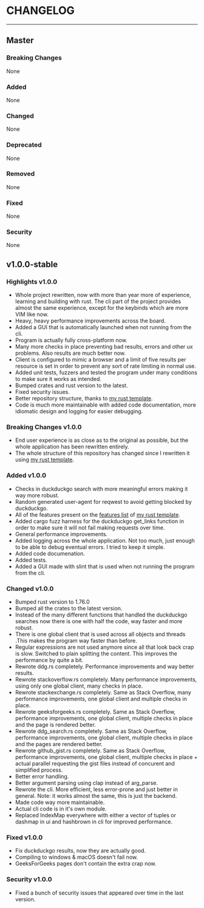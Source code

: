 # CHANGELOG

---

## Master

### Breaking Changes

None

### Added

None

### Changed

None

### Deprecated

None

### Removed

None

### Fixed

None

### Security

None

## v1.0.0-stable

### Highlights v1.0.0

- Whole project rewritten, now with more than year more of experience, learning
  and building with rust. The cli part of the project provides almost the same
  experience, except for the keybinds which are more VIM like now.
- Heavy, heavy performance improvements across the board.
- Added a GUI that is automatically launched when not running from the cli.
- Program is actually fully cross-platform now.
- Many more checks in place preventing bad results, errors and other ux
  problems. Also results are much better now.
- Client is configured to mimic a browser and a limit of five results per
  resource is set in order to prevent any sort of rate limiting in normal use.
- Added unit tests, fuzzers and tested the program under many conditions to make
  sure it works as intended.
- Bumped crates and rust version to the latest.
- Fixed security issues.
- Better repository structure, thanks to
  [my rust template](https://github.com/Obscurely/RustTemplate).
- Code is much more maintainable with added code documentation, more idiomatic
  design and logging for easier debugging.

### Breaking Changes v1.0.0

- End user experience is as close as to the original as possible, but the whole
  application has been rewritten entirely.
- The whole structure of this repository has changed since I rewritten it using
  [my rust template](https://github.com/Obscurely/RustTemplate).

### Added v1.0.0

- Checks in duckduckgo search with more meaningful errors making it way more
  robust.
- Random generated user-agent for reqwest to avoid getting blocked by
  duckduckgo.
- All of the features present on the
  [features list](https://obscurely.github.io/RustTemplate/template/FEATURES.html)
  of [my rust template](https://github.com/Obscurely/RustTemplate).
- Added cargo fuzz harness for the duckduckgo get_links function in order to
  make sure it will not fail making requests over time.
- General performance improvements.
- Added logging across the whole application. Not too much, just enough to be
  able to debug eventual errors. I tried to keep it simple.
- Added code documenation.
- Added tests.
- Added a GUI made with slint that is used when not running the program from the
  cli.

### Changed v1.0.0

- Bumped rust version to 1.76.0
- Bumped all the crates to the latest version.
- Instead of the many different functions that handled the duckduckgo searches
  now there is one with half the code, way faster and more robust.
- There is one global client that is used across all objects and threads .This
  makes the program way faster than before.
- Regular expressions are not used anymore since all that look back crap is
  slow. Switched to plain splitting the content. This improves the performance
  by quite a bit.
- Rewrote ddg.rs completely. Performance improvements and way better results.
- Rewrote stackoverflow.rs completely. Many performance improvements, using only
  one global client, many checks in place.
- Rewrote stackexchange.rs completely. Same as Stack Overflow, many performance
  improvements, one global client and multiple checks in place.
- Rewrote geeksforgeeks.rs completely. Same as Stack Overflow, performance
  improvements, one global client, multiple checks in place and the page is
  rendered better.
- Rewrote ddg_search.rs completely. Same as Stack Overflow, performance
  improvements, one global client, multiple checks in place and the pages are
  rendered better.
- Rewrote github_gist.rs completely. Same as Stack Overflow, performance
  improvements, one global client, multiple checks in place + actual parallel
  requesting the gist files instead of concurent and simplified process.
- Better error handling.
- Better argument parsing using clap instead of arg_parse.
- Rewrote the cli. More efficient, less error-prone and just better in general.
  Note: it works almost the same, this is just the backend.
- Made code way more maintainable.
- Actual cli code is in it's own module.
- Replaced IndexMap everywhere with either a vector of tuples or dashmap in ui
  and hashbrown in cli for improved performance.

### Fixed v1.0.0

- Fix duckduckgo results, now they are actually good.
- Compiling to windows & macOS doesn't fail now.
- GeeksForGeeks pages don't contain the extra crap now.

### Security v1.0.0

- Fixed a bunch of security issues that appeared over time in the last version.
